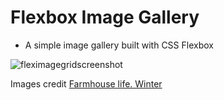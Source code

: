 # Flexbox Image Gallery

* A simple image gallery built with CSS Flexbox


![fleximagegridscreenshot](https://user-images.githubusercontent.com/18640359/35481036-49197ade-0424-11e8-8b13-1d64e7834652.PNG)


Images credit [Farmhouse life. Winter](https://creativemarket.com/OntheMoon/2113644-FARMHOUSE-LIFE.-WINTER)